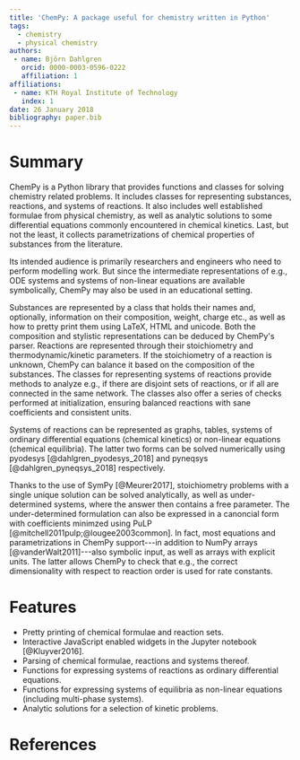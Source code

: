 ```yaml
---
title: 'ChemPy: A package useful for chemistry written in Python'
tags:
  - chemistry
  - physical chemistry
authors:
 - name: Björn Dahlgren
   orcid: 0000-0003-0596-0222
   affiliation: 1
affiliations:
 - name: KTH Royal Institute of Technology
   index: 1
date: 26 January 2018
bibliography: paper.bib
---
```


# Summary
ChemPy is a Python library that provides functions and classes for
solving chemistry related problems. It includes classes for
representing substances, reactions, and systems of reactions. It also
includes well established formulae from physical chemistry, as well as
analytic solutions to some differential equations commonly encountered
in chemical kinetics. Last, but not the least, it collects
parametrizations of chemical properties of substances from the
literature.

Its intended audience is primarily researchers and engineers who need
to perform modelling work. But since the intermediate representations
of e.g., ODE systems and systems of non-linear equations are available
symbolically, ChemPy may also be used in an educational setting.

Substances are represented by a class that holds their names and, optionally,
information on their composition, weight, charge etc., as
well as how to pretty print them using LaTeX, HTML and unicode. Both the composition
and stylistic representations can be deduced by ChemPy's
parser. Reactions are represented through their stoichiometry and
thermodynamic/kinetic parameters. If the stoichiometry of a reaction
is unknown, ChemPy can balance it based on the composition of the
substances. The classes for representing systems of reactions provide
methods to analyze e.g., if there are disjoint sets of reactions, or if all
are connected in the same network. The classes also offer
a series of checks performed at initialization, ensuring balanced
reactions with sane coefficients and consistent units.

Systems of reactions can be represented as graphs, tables, systems of
ordinary differential equations (chemical kinetics) or non-linear
equations (chemical equilibria). The latter two forms can be solved
numerically using pyodesys [@dahlgren_pyodesys_2018] and pyneqsys
[@dahlgren_pyneqsys_2018] respectively.

Thanks to the use of SymPy [@Meurer2017], stoichiometry problems with
a single unique solution can be solved analytically, as well as
under-determined systems, where the answer then contains a free parameter.
The under-determined formulation can also be expressed in a canoncial form
with coefficients minimzed using PuLP [@mitchell2011pulp;@lougee2003common].
In fact, most equations and parametrizations in ChemPy support---in addition to
NumPy arrays [@vanderWalt2011]---also symbolic input, as well as arrays
with explicit units. The latter allows ChemPy to check that e.g., the correct
dimensionality with respect to reaction order is used for rate constants.

# Features
- Pretty printing of chemical formulae and reaction sets.
- Interactive JavaScript enabled widgets in the Jupyter notebook
  [@Kluyver2016].
- Parsing of chemical formulae, reactions and systems
  thereof.
- Functions for expressing systems of reactions as ordinary
  differential equations.
- Functions for expressing systems of equilibria as non-linear
  equations (including multi-phase systems).
- Analytic solutions for a selection of kinetic problems.


# References

